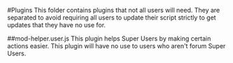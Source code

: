 #Plugins
This folder contains plugins that not all users will need. They are separated to avoid requiring all users to update their script strictly to get updates that they have no use for.

##mod-helper.user.js
This plugin helps Super Users by making certain actions easier. This plugin will have no use to users who aren't forum Super Users.